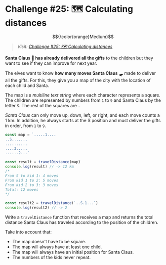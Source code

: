 # Challenge #25: 🗺️ Calculating distances

$${\color{orange}Medium}$$

> _Visit: [Challenge #25: 🗺️ Calculating distances](https://adventjs.dev/en/challenges/2023/25)_

**Santa Claus 🎅 has already delivered all the gifts** to the children but they
want to see if they can improve for next year.

The elves want to know **how many moves Santa Claus 🛷** made to deliver all the
gifts. For this, they give you a map of the city with the location of each
child and Santa.

The map is a _multiline text string_ where each character represents a square.
The children are represented by numbers from `1` to `9` and Santa Claus by the
letter `S`. The rest of the squares are `.`

_Santa Claus_ can only move up, down, left, or right, and each move counts a
1 km. In addition, he always starts at the S position and must deliver the gifts
in order, from `1` to `9`.

```javascript
const map = `.....1....
..S.......
..........
....3.....
......2...`

const result = travelDistance(map)
console.log(result) // -> 12 km
/*
From S to kid 1: 4 moves
From kid 1 to 2: 5 moves
From kid 2 to 3: 3 moves
Total: 12 moves
*/

const result2 = travelDistance(`..S.1...`)
console.log(result2) // -> 2

```

Write a `travelDistance` function that receives a map and returns the total
distance Santa Claus has traveled according to the position of the children.

Take into account that:

- The map doesn't have to be square.
- The map will always have at least one child.
- The map will always have an initial position for Santa Claus.
- The numbers of the kids never repeat.
